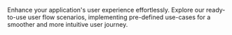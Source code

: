 Enhance your application's user experience effortlessly. Explore our ready-to-use user flow scenarios,
implementing pre-defined use-cases for a smoother and more intuitive user journey.